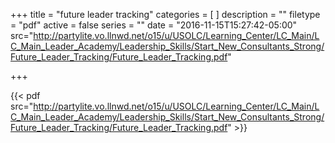+++
title = "future leader tracking"
categories = [
]
description = ""
filetype = "pdf"
active = false
series = ""
date = "2016-11-15T15:27:42-05:00"
src="http://partylite.vo.llnwd.net/o15/u/USOLC/Learning_Center/LC_Main/LC_Main_Leader_Academy/Leadership_Skills/Start_New_Consultants_Strong/Future_Leader_Tracking/Future_Leader_Tracking.pdf"

+++

{{< pdf src="http://partylite.vo.llnwd.net/o15/u/USOLC/Learning_Center/LC_Main/LC_Main_Leader_Academy/Leadership_Skills/Start_New_Consultants_Strong/Future_Leader_Tracking/Future_Leader_Tracking.pdf" >}}
